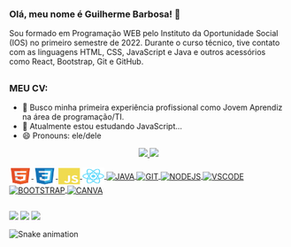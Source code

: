 ### Olá, meu nome é Guilherme Barbosa! 👋
Sou formado em Programação WEB pelo Instituto da Oportunidade Social (IOS) no primeiro semestre de 2022. Durante o curso técnico, tive contato com as linguagens HTML, CSS, JavaScript e Java e outros acessórios como React, Bootstrap, Git e GitHub.
##

### MEU CV: 

- 🔭 Busco minha primeira experiência profissional como Jovem Aprendiz na área de programação/TI.
- 🌱 Atualmente estou estudando JavaScript...
- 😄 Pronouns: ele/dele

<div align="center">
  <a href="https://github.com/guilhermebadg">
  <img height="180em" src="https://github-readme-stats.vercel.app/api?username=guilhermebadg&show_icons=true&theme=dark&include_all_commits=true&count_private=true"/>
  <img height="180em" src="https://github-readme-stats.vercel.app/api/top-langs/?username=guilhermebadg&layout=compact&langs_count=7&theme=dark"/>
</div>
  
 <div style="display: inline_block"><br>
  <img align="center" alt="HTML" height="30" width="40" src="https://raw.githubusercontent.com/devicons/devicon/master/icons/html5/html5-original.svg">
  <img align="center" alt="CSS" height="30" width="40" src="https://raw.githubusercontent.com/devicons/devicon/master/icons/css3/css3-original.svg">
  <img align="center" alt="JS" height="30" width="40" src="https://raw.githubusercontent.com/devicons/devicon/master/icons/javascript/javascript-plain.svg">
  <img align="center" alt="REACT" height="30" width="40" src="https://raw.githubusercontent.com/devicons/devicon/master/icons/react/react-original.svg">
  <img align="center" alt="JAVA" height="30" width="40" src="https://cdn.jsdelivr.net/gh/devicons/devicon/icons/java/java-plain.svg">
  <img align="center" alt="GIT" height="30" width="40" src="https://cdn.jsdelivr.net/gh/devicons/devicon/icons/git/git-plain.svg">
  <img align="center" alt="NODEJS" height="30" width="40" src="https://cdn.jsdelivr.net/gh/devicons/devicon/icons/nodejs/nodejs-original.svg">
  <img align="center" alt="VSCODE" height="30" width="40" src="https://cdn.jsdelivr.net/gh/devicons/devicon/icons/vscode/vscode-original.svg">
  <img align="center" alt="BOOTSTRAP" height="30" width="40" src="https://cdn.jsdelivr.net/gh/devicons/devicon/icons/bootstrap/bootstrap-original.svg">
  <img align="center" alt="CANVA" height="30" width="40" src="https://cdn.jsdelivr.net/gh/devicons/devicon/icons/canva/canva-original.svg">
  </div>
  
   ##
 
<div> 
  <a href="https://instagram.com/gbadg" target="_blank"><img src="https://img.shields.io/badge/-Instagram-%23E4405F?style=for-the-badge&logo=instagram&logoColor=white" target="_blank"></a>
  <a href="https://www.linkedin.com/in/guilhermebadg" target="_blank"><img src="https://img.shields.io/badge/-LinkedIn-%230077B5?style=for-the-badge&logo=linkedin&logoColor=white" target="_blank"></a> 
    <a href = "https://mail.google.com/mail/u/0/#inbox?compose=GTvVlcSKjDVtRLCMdbjMRMDXnBpsGbQMZMWbdMLwvgxWDBwcvKTVgtBvmBxcbVCmBlqGfQNFJVmhR"><img src="https://img.shields.io/badge/-Gmail-%23333?style=for-the-badge&logo=gmail&logoColor=white" target="_blank"></a>
  
  
   ![Snake animation](https://github.com/guilhermebadg/guilhermebadg/blob/output/github-contribution-grid-snake.svg)
